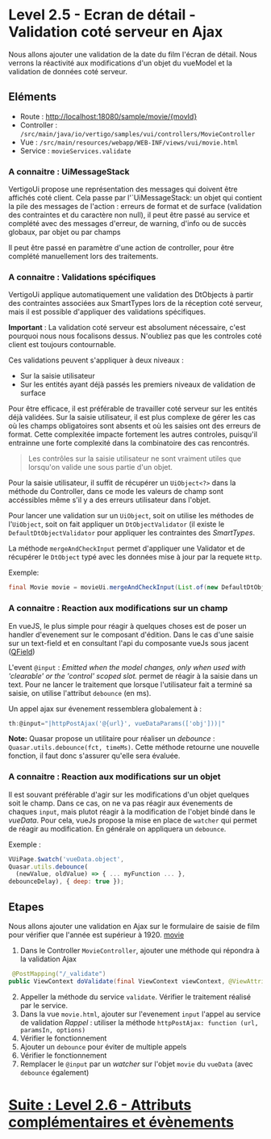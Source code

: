 # Level 2.5 - Ecran de détail - Validation coté serveur en Ajax

Nous allons ajouter une validation de la date du film l'écran de détail.
Nous verrons la réactivité aux modifications d'un objet du vueModel et la validation de données coté serveur.

## Eléments

- Route : [http://localhost:18080/sample/movie/{movId}](http://localhost:18080/sample/movie/3678598)
- Controller : `/src/main/java/io/vertigo/samples/vui/controllers/MovieController`
- Vue : `/src/main/resources/webapp/WEB-INF/views/vui/movie.html`
- Service : `movieServices.validate`

### A connaitre : UiMessageStack

VertigoUi propose une représentation des messages qui doivent être affichés coté client.
Cela passe par l'`UiMessageStack: un objet qui contient la pile des messages de l'action : erreurs de format et de surface (validation des contraintes et du caractère non null), il peut être passé au service et complété avec des messages d'erreur, de warning, d'info ou de succès globaux, par objet ou par champs

Il peut être passé en paramètre d'une action de controller, pour être complété manuellement lors des traitements. 


### A connaitre : Validations spécifiques

VertigoUi applique automatiquement une validation des DtObjects à partir des contraintes associées aux SmartTypes lors de la réception coté serveur, 
mais il est possible d'appliquer des validations spécifiques.

**Important** : La validation coté serveur est absolument nécessaire, c'est pourquoi nous nous focalisons dessus. N'oubliez pas que les controles coté client est toujours contournable.

Ces validations peuvent s'appliquer à deux niveaux : 
- Sur la saisie utilisateur 
- Sur les entités ayant déjà passés les premiers niveaux de validation de surface

Pour être efficace, il est préférable de travailler coté serveur sur les entités déjà validées. 
Sur la saisie utilisateur, il est plus complexe de gérer les cas où les champs obligatoires sont absents et où les saisies ont des erreurs de format. 
Cette complexitée impacte fortement les autres controles, puisqu'il entrainne une forte complexité dans la combinatoire des cas rencontrés.

> Les contrôles sur la saisie utilisateur ne sont vraiment utiles que lorsqu'on valide une sous partie d'un objet.

Pour la saisie utilisateur, il suffit de récupérer un `UiObject<?>` dans la méthode du Controller, dans ce mode les valeurs de champ sont accéssibles même s'il y a des erreurs utilisateur dans l'objet.

Pour lancer une validation sur un `UiObject`, soit on utilise les méthodes de l'`UiObject`, soit on fait appliquer un `DtObjectValidator` (il existe le `DefaultDtObjectValidator` pour appliquer les contraintes des *SmartTypes*.

La méthode `mergeAndCheckInput` permet d'appliquer une Validator et de récupérer le `DtObject` typé avec les données mise à jour par la requete `Http`.

Exemple:
```Java
final Movie movie = movieUi.mergeAndCheckInput(List.of(new DefaultDtObjectValidator<>()), uiMessageStack);
```

### A connaitre : Reaction aux modifications sur un champ 

En vueJS, le plus simple pour réagir à quelques choses est de poser un handler d'evenement sur le composant d'édition.
Dans le cas d'une saisie sur un text-field et en consultant l'api du composante vueJs sous jacent ([QField](https://v1.quasar.dev/vue-components/field))

L'event `@input` : *Emitted when the model changes, only when used with 'clearable' or the 'control' scoped slot.*
permet de réagir à la saisie dans un text. Pour ne lancer le traitement que lorsque l'utilisateur fait a terminé sa saisie, on utilise l'attribut `debounce` (en ms).

Un appel ajax sur évenement ressemblera globalement à :
```Javascript
th:@input="|httpPostAjax('@{url}', vueDataParams(['obj']))|"
```

**Note:** Quasar propose un utilitaire pour réaliser un *debounce* : `Quasar.utils.debounce(fct, timeMs)`.
Cette méthode retourne une nouvelle fonction, il faut donc s'assurer qu'elle sera évaluée.

### A connaitre : Reaction aux modifications sur un objet 

Il est souvant préférable d'agir sur les modifications d'un objet quelques soit le champ. 
Dans ce cas, on ne va pas réagir aux évenements de chaques `input`, mais plutot réagir à la modification de l'objet bindé dans le *vueData*.
Pour cela, vueJs propose la mise en place de `watcher` qui permet de réagir au modification. En générale on appliquera un `debounce`.

Exemple : 
```Javascript
VUiPage.$watch('vueData.object', 
Quasar.utils.debounce(
  (newValue, oldValue) => { ... myFunction ... },
debounceDelay), { deep: true });
```

## Etapes

Nous allons ajouter une validation en Ajax sur le formulaire de saisie de film pour vérifier que l'année est supérieur à 1920. [movie](http://localhost:18080/sample/movie/3678598)


1. Dans le Controller `MovieController`, ajouter une méthode qui répondra à la validation Ajax 
```Java
 @PostMapping("/_validate")
public ViewContext doValidate(final ViewContext viewContext, @ViewAttribute("movie") final Movie movie, final UiMessageStack uiMessageStack) {
```
2. Appeller la méthode du service `validate`. Vérifier le traitement réalisé par le service.
3. Dans la vue `movie.html`, ajouter sur l'evenement `input` l'appel au service de validation
*Rappel* : utiliser la méthode `httpPostAjax: function (url, paramsIn, options)`
4. Vérifier le fonctionnement
5. Ajouter un `debounce` pour éviter de multiple appels
6. Vérifier le fonctionnement
7. Remplacer le `@input` par un *watcher* sur l'objet `movie` du `vueData` (avec `debounce` également)

# [Suite : Level 2.6 - Attributs complémentaires et évènements](./Level2.6.md)
